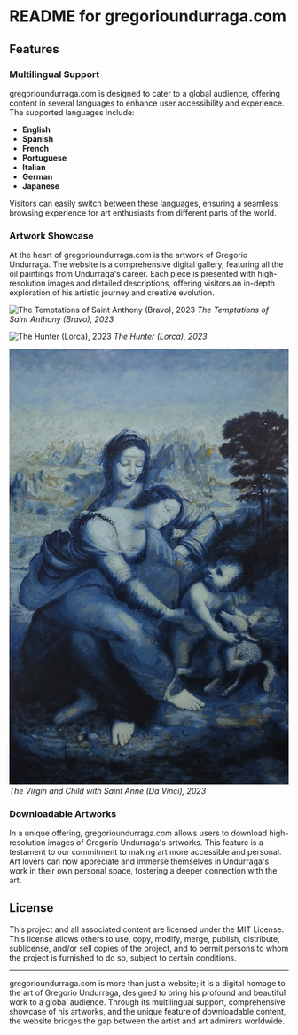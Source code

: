 # README for gregorioundurraga.com

## Features

### Multilingual Support

gregorioundurraga.com is designed to cater to a global audience, offering content in several languages to enhance user accessibility and experience. The supported languages include:

- **English**
- **Spanish**
- **French**
- **Portuguese**
- **Italian**
- **German**
- **Japanese**

Visitors can easily switch between these languages, ensuring a seamless browsing experience for art enthusiasts from different parts of the world.

### Artwork Showcase

At the heart of gregorioundurraga.com is the artwork of Gregorio Undurraga. The website is a comprehensive digital gallery, featuring all the oil paintings from Undurraga's career. Each piece is presented with high-resolution images and detailed descriptions, offering visitors an in-depth exploration of his artistic journey and creative evolution.

![The Temptations of Saint Anthony (Bravo), 2023](<images/gundurraga/download/the-temptations-of-saint-anthony-(bravo)-2023.jpg>)
_The Temptations of Saint Anthony (Bravo), 2023_

![The Hunter (Lorca), 2023](<images/gundurraga/download/the-hunter-(lorca)-2023.jpg>)
_The Hunter (Lorca), 2023_

![The Virgin and Child with Saint Anne (Da Vinci), 2023](<images/gundurraga/download/the-virgin-and-child-with-saint-anne-(davinci)-2023.jpg>)
_The Virgin and Child with Saint Anne (Da Vinci), 2023_

### Downloadable Artworks

In a unique offering, gregorioundurraga.com allows users to download high-resolution images of Gregorio Undurraga's artworks. This feature is a testament to our commitment to making art more accessible and personal. Art lovers can now appreciate and immerse themselves in Undurraga's work in their own personal space, fostering a deeper connection with the art.

## License

This project and all associated content are licensed under the MIT License. This license allows others to use, copy, modify, merge, publish, distribute, sublicense, and/or sell copies of the project, and to permit persons to whom the project is furnished to do so, subject to certain conditions.

---

gregorioundurraga.com is more than just a website; it is a digital homage to the art of Gregorio Undurraga, designed to bring his profound and beautiful work to a global audience. Through its multilingual support, comprehensive showcase of his artworks, and the unique feature of downloadable content, the website bridges the gap between the artist and art admirers worldwide.
